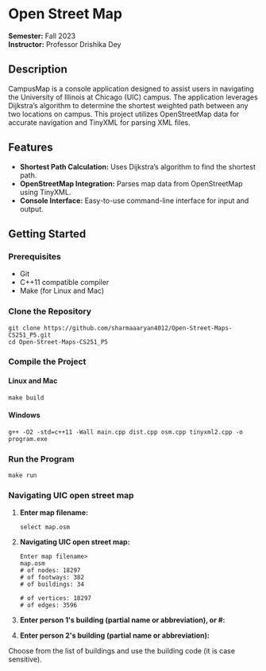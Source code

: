 # Open Street Map

**Semester:** Fall 2023  
**Instructor:** Professor Drishika Dey  

## Description

CampusMap is a console application designed to assist users in navigating the University of Illinois at Chicago (UIC) campus. The application leverages Dijkstra’s algorithm to determine the shortest weighted path between any two locations on campus. This project utilizes OpenStreetMap data for accurate navigation and TinyXML for parsing XML files.

## Features

- **Shortest Path Calculation:** Uses Dijkstra’s algorithm to find the shortest path.
- **OpenStreetMap Integration:** Parses map data from OpenStreetMap using TinyXML.
- **Console Interface:** Easy-to-use command-line interface for input and output.

## Getting Started

### Prerequisites

- Git
- C++11 compatible compiler
- Make (for Linux and Mac)

### Clone the Repository
```
git clone https://github.com/sharmaaaryan4012/Open-Street-Maps-CS251_P5.git
cd Open-Street-Maps-CS251_P5
```


### Compile the Project
#### Linux and Mac
```
make build
```

#### Windows
```
g++ -O2 -std=c++11 -Wall main.cpp dist.cpp osm.cpp tinyxml2.cpp -o program.exe
```


### Run the Program
```
make run
```

### Navigating UIC open street map

1. **Enter map filename:**
    ```
    select map.osm
    ```

2. **Navigating UIC open street map:**
    ```
    Enter map filename> 
    map.osm 
    # of nodes: 18297
    # of footways: 382
    # of buildings: 34

    # of vertices: 18297
    # of edges: 3596
    ```

3. **Enter person 1's building (partial name or abbreviation), or #:**
4. **Enter person 2's building (partial name or abbreviation):**

Choose from the list of buildings and use the building code (it is case sensitive).



